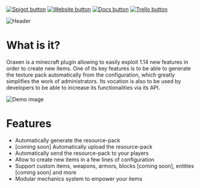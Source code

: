 [![Spigot button](https://oraxen.com/thread/spigot_button.png)](https://oraxen.com/) [![Website button](https://oraxen.com/thread/website_button.png)](https://oraxen.com/) [![Docs button](https://oraxen.com/thread/docs_button.png)](https://docs.oraxen.com) [![Trello button](https://oraxen.com/thread/trello_button.png)](https://trello.com/b/vgQ8ZtXI/oraxen)

![Header](https://oraxen.com/thread/header.png)

# What is it?
Oraxen is a minecraft plugin allowing to easily exploit 1.14 new features in order to create new items. One of its key features is to be able to generate the texture pack automatically from the configuration, which greatly simplifies the work of administrators. Its vocation is also to be used by developers to be able to increase its functionalities via its API.

![Demo image](https://oraxen.com/thread/demo.png)



# Features

- Automatically generate the resource-pack
- [coming soon] Automatically upload the resource-pack
- Automatically send the resource-pack to your players
- Allow to create new items in a few lines of configuration
- Support custom items, weapons, armors, blocks [coming soon], entities [coming soon] and more
- Modular mechanics system to empower your items